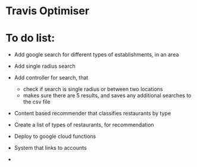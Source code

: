 # Travis Optimiser

# To do list:
- Add google search for different types of establishments, in an area
- Add single radius search

- Add controller for search, that 
    - check if search is single radius or between two locations
    - makes sure there are 5 results, and saves any additional searches to the csv file

- Content based recommender that classifies restaurants by type
- Create a list of types of restaurants, for recommendation
- Deploy to google cloud functions
- System that links to accounts
-
